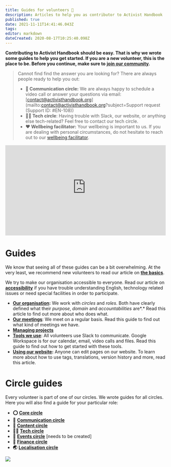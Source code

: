 ```yaml
---
title: Guides for volunteers 📖
description: Articles to help you as contributor to Activist Handbook 
published: true
date: 2021-11-11T14:41:46.043Z
tags: 
editor: markdown
dateCreated: 2020-08-17T10:25:40.098Z
---
```


**Contributing to Activist Handbook should be easy. That is why we wrote some guides to help you get started. If you are a new volunteer, this is the place to be. Before you continue, make sure to** [**join our community**](/join)**.**

> Cannot find find the answer you are looking for? There are always people ready to help you out:
> 
> -   **💬 Communication circle:** We are always happy to schedule a video call or answer your questions via email: [contact@activisthandbook.org](mailto:contact@activisthandbook.org?subject=Support request (Support ID: #EN-108))
> -   **👩‍💻 Tech circle**: Having trouble with Slack, our website, or anything else tech-related? Feel free to contact our tech circle.
> -   **❤️ Wellbeing facilitator:** Your wellbeing is important to us. If you are dealing with personal circumstances, do not hesitate to reach out to our [wellbeing facilitator](wellbeing).

<div style="position: relative;padding-bottom: 56.25%;height: 0;margin-top:16px;background:#eee">
  <iframe width="100%" height="100%" src="https://www.youtube-nocookie.com/embed/dC4KZ2P1-ZU" title="YouTube video player" allow="accelerometer; autoplay; clipboard-write; encrypted-media; gyroscope; picture-in-picture" allowfullscreen style="border:0;position: absolute;top: 0;left: 0;"></iframe>
</div>

# Guides

We know that seeing all of these guides can be a bit overwhelming. At the very least, we recommend new volunteers to read our article on [**the basics**](basics).

We try to make our organisation accessible to everyone. Read our article on [**accessibility**](accessibility) if you have trouble understanding English, technology related issues or need special facilities in order to participate.

-   [**Our organisation**](organisation)**:** We work with *circles* and *roles*. Both have clearly defined what their *purpose*, *domain* and *accountabilities* are*.* Read this article to find out more about who does what.
-   [**Our meetings**](meetings): We meet on a regular basis. Read this guide to find out what kind of meetings we have.
-   [**Managing projects**](managing-projects)
-   [**Tools we use**](tools): All volunteers use Slack to communicate. Google Workspace is for our calendar, email, video calls and files. Read this guide to find out how to get started with these tools.
-   [**Using our website**](website)**:** Anyone can edit pages on our website. To learn more about how to use tags, translations, version history and more, read this article.

# Circle guides

Every volunteer is part of one of our circles. We wrote guides for all circles. Here you will also find a guide for your particular role:

-   **⭕️** [**Core circle**](core)
-   **💬** [**Communication circle**](communication)
-   **📝** [**Content circle**](content)
-   **👩‍💻** [**Tech circle**](tech)
-    **📆** [**Events circle**](events) \[needs to be created\]
-   **🤑** [**Finance circle**](finance)
-   **🌏** [**Localisation circle**](localisation)

![](/illustration-support-min.png)